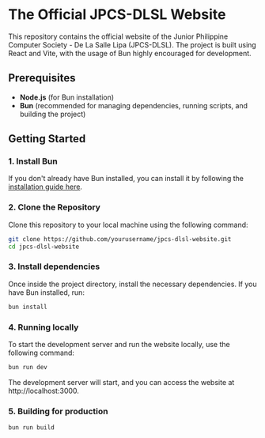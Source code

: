 # The Official JPCS-DLSL Website

This repository contains the official website of the Junior Philippine Computer Society - De La Salle Lipa (JPCS-DLSL). The project is built using React and Vite, with the usage of Bun highly encouraged for development.

## Prerequisites

- **Node.js** (for Bun installation)
- **Bun** (recommended for managing dependencies, running scripts, and building the project)

## Getting Started

### 1. Install Bun

If you don't already have Bun installed, you can install it by following the [installation guide here](https://bun.sh/docs/installation).

### 2. Clone the Repository

Clone this repository to your local machine using the following command:

```bash
git clone https://github.com/yourusername/jpcs-dlsl-website.git
cd jpcs-dlsl-website
```

### 3. Install dependencies

Once inside the project directory, install the necessary dependencies. If you have Bun installed, run:
```bash
bun install
```

### 4. Running locally

To start the development server and run the website locally, use the following command:

```bash
bun run dev
```
The development server will start, and you can access the website at http://localhost:3000.

### 5. Building for production

```bash
bun run build
```
